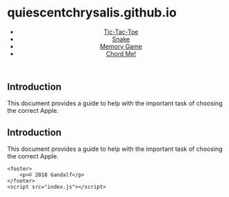 # quiescentchrysalis.github.io
<!DOCTYPE html>
<html lang="en">
  <head>
    <meta charset="UTF-8">
	<meta name="keywords" content=" breast cancer, run, race,charity">
    <title>Diane's Run</title>
    <link rel="stylesheet1" href=" dr_base.css">
	<link rel="stylesheet2" href=" dr_layout.css">
  </head>
  <body>
  <header>
  <nav class="crumbs">
    <ul >
  <li><a href="./Tic-Tac-Toe/main.html">Tic-Tac-Toe</a></li>
  <li><a href="./Snake/main.html">Snake</a> </li>
  <li><a href="./Memory Game/main.html">Memory Game</a> </li>
  <li><a href="./Chord Me!/main.html">Chord Me!</a> </li>
</ul>
</nav>
  </header>
  
  <section>
    <h2>Introduction</h2>
    <p>This document provides a guide to help with the important task of choosing the correct Apple.</p>
</section>

 <section>
    <h2>Introduction</h2>
    <p>This document provides a guide to help with the important task of choosing the correct Apple.</p>
 </section>
 
    <footer>
        <p>© 2018 Gandalf</p>
    </footer>
	<script src="index.js"></script>
  </body>
</html>
